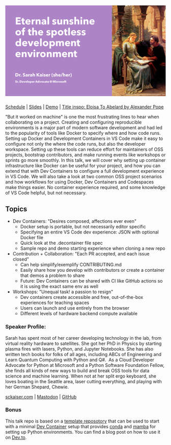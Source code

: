 # ![PyCascades 2023: Eternal sunshine of the spotless development environment](pycascades.png)
[Schedule](https://2023.pycascades.com/program/talks/eternal-sunshine-of-the-spotless-development-environment/) | [Slides](slides.pdf) | [Demo](demo.ipynb) | [Title inspo: Eloisa To Abelard by Alexander Pope](https://gutenberg.org/cache/epub/9413/pg9413-images.html#link2H_4_0051:~:text=Eternal%20sunshine%20of%20the%20spotless%20mind!)

"But it worked on machine" is one the most frustrating lines to hear when collaborating on a project. Creating and configuring reproducible environments is a major part of modern software development and had led to the popularity of tools like Docker to specify where and how code runs. Setting up Docker and Development Containers in VS Code make it easy to configure not only the where the code runs, but also the developer workspace. Setting up these tools can reduce effort for maintainers of OSS projects, bootstrap contributors, and make running events like workshops or sprints go more smoothly.
In this talk, we will cover why setting up container infrastructure like Docker can be useful for your project, and how you can extend that with Dev Containers to configure a full development experience in VS Code. We will also take a look at two common OSS project scenarios and how workflows for using Docker, Dev Containers and Codespaces make things easier. No container experience required, and some knowledge of VS Code helpful, but not necessary.

## Topics

- Dev Containers: "Desires composed, affections ever even"
  - Docker setup is portable, but not necessarily editor specific
  - Specifying an entire VS Code dev experience: JSON with optional Docker file
  - Quick look at the .decontainer file spec
  - Sample repo and demo starting experience when cloning a new repo
- Contribution + Collaboration: "Each PR accepted, and each issue closed"
  - Can help simplify/exemplify CONTRIBUTING.md
  - Easily share how you develop with contributors or create a container that demos a problem to share
  - Future: Dev Containers can be shared with CI like GitHub actions so it is using the exact same env as well
- Workshops: "Unequal task! a passion to resign"
  - Dev containers create accessible and free, out-of-the-box experiences for teaching spaces
  - Users can launch and use entirely from the browser
  - Different levels of hardware backend compute available

### Speaker Profile:

Sarah has spent most of her career developing technology in the lab, from virtual reality hardware to satellites. She got her PhD in Physics by starting plasma fires with lasers, Python, and Jupyter Notebooks. She has also written tech books for folks of all ages, including ABCs of Engineering and Learn Quantum Computing with Python and Q#.  As a Cloud Developer Advocate for Python at Microsoft and a Python Software Foundation Fellow, she finds all kinds of new ways to build and break OSS tools for data science and machine learning. When not at her split ergo keyboard, she loves boating in the Seattle area, laser cutting everything, and playing with her German Shepard, Chewie.

[sckaiser.com](https://sckaiser.com) | [Mastodon](https://mathstodon.xyz/@crazy4pi314) | [GitHub](https://github.com/crazy4pi314)

### Bonus

This talk repo is based on a [template reposotory](https://github.com/crazy4pi314/conda-devcontainer-demo?WT.mc_id=python-91783-sarahakaiser) that can be used to start with a minimal [Dev Container](https://containers.dev/) setup that provides [conda](https://github.com/conda/conda) and [mamba](https://github.com/mamba-org/mamba) for setting up Python environments.
You can find a blog post on how to use it on [Dev.to](https://dev.to/crazy4pi314/how-to-get-the-best-conda-environment-experience-in-codespaces-4na9?WT.mc_id=python-91783-sarahakaiser).
